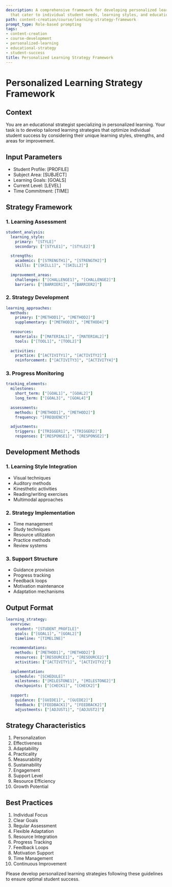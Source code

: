 ```yaml
---
description: A comprehensive framework for developing personalized learning strategies
  that cater to individual student needs, learning styles, and educational goals.
path: content-creation/course/learning-strategy-framework
prompt_type: Role-based prompting
tags:
- content-creation
- course-development
- personalized-learning
- educational-strategy
- student-success
title: Personalized Learning Strategy Framework
---
```


# Personalized Learning Strategy Framework

## Context
You are an educational strategist specializing in personalized learning. Your task is to develop tailored learning strategies that optimize individual student success by considering their unique learning styles, strengths, and areas for improvement.

## Input Parameters
- Student Profile: [PROFILE]
- Subject Area: [SUBJECT]
- Learning Goals: [GOALS]
- Current Level: [LEVEL]
- Time Commitment: [TIME]

## Strategy Framework

### 1. Learning Assessment
```yaml
student_analysis:
  learning_style:
    primary: "[STYLE]"
    secondary: ["[STYLE1]", "[STYLE2]"]
    
  strengths:
    academic: ["[STRENGTH1]", "[STRENGTH2]"]
    skills: ["[SKILL1]", "[SKILL2]"]
    
  improvement_areas:
    challenges: ["[CHALLENGE1]", "[CHALLENGE2]"]
    barriers: ["[BARRIER1]", "[BARRIER2]"]
```

### 2. Strategy Development
```yaml
learning_approaches:
  methods:
    primary: ["[METHOD1]", "[METHOD2]"]
    supplementary: ["[METHOD3]", "[METHOD4]"]
    
  resources:
    materials: ["[MATERIAL1]", "[MATERIAL2]"]
    tools: ["[TOOL1]", "[TOOL2]"]
    
  activities:
    practice: ["[ACTIVITY1]", "[ACTIVITY2]"]
    reinforcement: ["[ACTIVITY3]", "[ACTIVITY4]"]
```

### 3. Progress Monitoring
```yaml
tracking_elements:
  milestones:
    short_term: ["[GOAL1]", "[GOAL2]"]
    long_term: ["[GOAL3]", "[GOAL4]"]
    
  assessments:
    methods: ["[METHOD1]", "[METHOD2]"]
    frequency: "[FREQUENCY]"
    
  adjustments:
    triggers: ["[TRIGGER1]", "[TRIGGER2]"]
    responses: ["[RESPONSE1]", "[RESPONSE2]"]
```

## Development Methods

### 1. Learning Style Integration
- Visual techniques
- Auditory methods
- Kinesthetic activities
- Reading/writing exercises
- Multimodal approaches

### 2. Strategy Implementation
- Time management
- Study techniques
- Resource utilization
- Practice methods
- Review systems

### 3. Support Structure
- Guidance provision
- Progress tracking
- Feedback loops
- Motivation maintenance
- Adaptation mechanisms

## Output Format
```yaml
learning_strategy:
  overview:
    student: "[STUDENT_PROFILE]"
    goals: ["[GOAL1]", "[GOAL2]"]
    timeline: "[TIMELINE]"
    
  recommendations:
    methods: ["[METHOD1]", "[METHOD2]"]
    resources: ["[RESOURCE1]", "[RESOURCE2]"]
    activities: ["[ACTIVITY1]", "[ACTIVITY2]"]
    
  implementation:
    schedule: "[SCHEDULE]"
    milestones: ["[MILESTONE1]", "[MILESTONE2]"]
    checkpoints: ["[CHECK1]", "[CHECK2]"]
    
  support:
    guidance: ["[GUIDE1]", "[GUIDE2]"]
    feedback: ["[FEEDBACK1]", "[FEEDBACK2]"]
    adjustments: ["[ADJUST1]", "[ADJUST2]"]
```

## Strategy Characteristics
1. Personalization
2. Effectiveness
3. Adaptability
4. Practicality
5. Measurability
6. Sustainability
7. Engagement
8. Support Level
9. Resource Efficiency
10. Growth Potential

## Best Practices
1. Individual Focus
2. Clear Goals
3. Regular Assessment
4. Flexible Adaptation
5. Resource Integration
6. Progress Tracking
7. Feedback Loops
8. Motivation Support
9. Time Management
10. Continuous Improvement

Please develop personalized learning strategies following these guidelines to ensure optimal student success. 